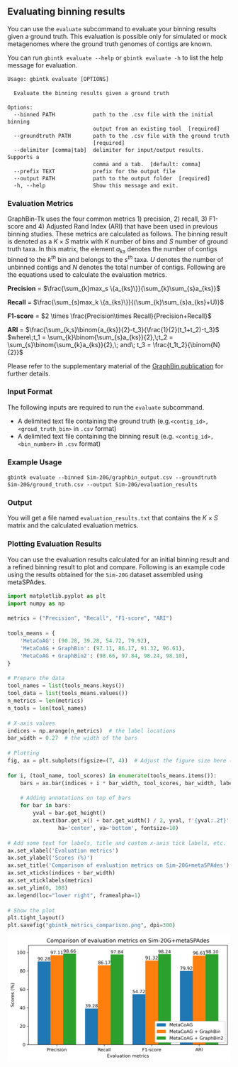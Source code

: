 ## Evaluating binning results

You can use the `evaluate` subcommand to evaluate your binning results given a ground truth. This evaluation is possible only for simulated or mock metagenomes where the ground truth genomes of contigs are known. 

You can run `gbintk evaluate --help` or `gbintk evaluate -h` to list the help message for evaluation.

```shell
Usage: gbintk evaluate [OPTIONS]

  Evaluate the binning results given a ground truth

Options:
  --binned PATH            path to the .csv file with the initial binning
                           output from an existing tool  [required]
  --groundtruth PATH       path to the .csv file with the ground truth
                           [required]
  --delimiter [comma|tab]  delimiter for input/output results. Supports a
                           comma and a tab.  [default: comma]
  --prefix TEXT            prefix for the output file
  --output PATH            path to the output folder  [required]
  -h, --help               Show this message and exit.
```

### Evaluation Metrics

GraphBin-Tk uses the four common metrics 1) precision, 2) recall, 3) F1-score and 4) Adjusted Rand Index (ARI) that have been used in previous binning studies. These metrics are calculated as follows. The binning result is denoted as a $K \times S$ matrix with $K$ number of bins and $S$ number of ground truth taxa. In this matrix, the element $a_{ks}$ denotes the number of contigs binned to the $k^{th}$ bin and belongs to the $s^{th}$ taxa. $U$ denotes the number of unbinned contigs and $N$ denotes the total number of contigs. Following are the equations used to calculate the evaluation metrics.

__Precision__ = $\frac{\sum_{k}max_s \{a_{ks}\}}{\sum_{k}\sum_{s}a_{ks}}$

__Recall__ = $\frac{\sum_{s}max_k \{a_{ks}\}}{(\sum_{k}\sum_{s}a_{ks}+U)}$

__F1-score__ = $2 \times \frac{Precision\times Recall}{Precision+Recall}$

__ARI__ = $\frac{\sum_{k,s}\binom{a_{ks}}{2}-t_3}{\frac{1}{2}(t_1+t_2)-t_3}$ $where\;t_1 = \sum_{k}\binom{\sum_{s}a_{ks}}{2},\;t_2 = \sum_{s}\binom{\sum_{k}a_{ks}}{2},\; and\; t_3 = \frac{t_1t_2}{\binom{N}{2}}$ 

Please refer to the supplementary material of the [GraphBin publication](https://doi.org/10.1093/bioinformatics/btaa180) for further details.

### Input Format

The following inputs are required to run the `evaluate` subcommand.

* A delimited text file containing the ground truth (e.g.`<contig_id>,<groud_truth_bin>` in `.csv` format)
* A delimited text file containing the binning result (e.g. `<contig_id>,<bin_number>` in `.csv` format)

### Example Usage

```shell
gbintk evaluate --binned Sim-20G/graphbin_output.csv --groundtruth Sim-20G/ground_truth.csv --output Sim-20G/evaluation_results
```

### Output

You will get a file named `evaluation_results.txt` that contains the $K \times S$ matrix and the calculated evaluation metrics.

### Plotting Evaluation Results

You can use the evaluation results calculated for an initial binning result and a refined binning result to plot and compare. Following is an example code using the results obtained for the `Sim-20G` dataset assembled using metaSPAdes.

```python
import matplotlib.pyplot as plt
import numpy as np

metrics = ("Precision", "Recall", "F1-score", "ARI")

tools_means = {
    'MetaCoAG': (90.28, 39.28, 54.72, 79.92),
    'MetaCoAG + GraphBin': (97.11, 86.17, 91.32, 96.61),
    'MetaCoAG + GraphBin2': (98.66, 97.84, 98.24, 98.10),
}

# Prepare the data
tool_names = list(tools_means.keys())
tool_data = list(tools_means.values())
n_metrics = len(metrics)
n_tools = len(tool_names)

# X-axis values
indices = np.arange(n_metrics)  # the label locations
bar_width = 0.27  # the width of the bars

# Plotting
fig, ax = plt.subplots(figsize=(7, 4))  # Adjust the figure size here (width, height)

for i, (tool_name, tool_scores) in enumerate(tools_means.items()):
    bars = ax.bar(indices + i * bar_width, tool_scores, bar_width, label=tool_name)
    
    # Adding annotations on top of bars
    for bar in bars:
        yval = bar.get_height()
        ax.text(bar.get_x() + bar.get_width() / 2, yval, f'{yval:.2f}', 
                ha='center', va='bottom', fontsize=10)

# Add some text for labels, title and custom x-axis tick labels, etc.
ax.set_xlabel('Evaluation metrics')
ax.set_ylabel('Scores (%)')
ax.set_title('Comparison of evaluation metrics on Sim-20G+metaSPAdes')
ax.set_xticks(indices + bar_width)
ax.set_xticklabels(metrics)
ax.set_ylim(0, 108)
ax.legend(loc="lower right", framealpha=1)

# Show the plot
plt.tight_layout()
plt.savefig("gbintk_metrics_comparison.png", dpi=300)

```

![](images/gbintk_metrics_comparison.png)
